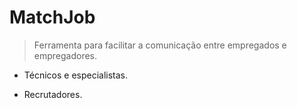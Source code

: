 # MatchJob

> Ferramenta para facilitar a comunicação entre empregados e empregadores.

- Técnicos e especialistas.

- Recrutadores.